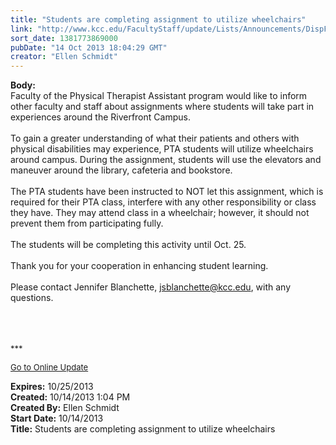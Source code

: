 ```yaml
---
title: "Students are completing assignment to utilize wheelchairs"
link: "http://www.kcc.edu/FacultyStaff/update/Lists/Announcements/DispForm.aspx?ID=1282"
sort_date: 1381773869000
pubDate: "14 Oct 2013 18:04:29 GMT"
creator: "Ellen Schmidt"
---
```


<div><b>Body:</b> <div class="ExternalClassE07CA974D91448CE905BD5A4DA4A5DEC">
<div>
<div class="ExternalClassECB69B6FB14340B3833669CA760F59C7">
<div>Faculty of the Physical Therapist Assistant program would like to inform other faculty and staff about assignments where students will take part in experiences around the Riverfront Campus.</div>
<div><br />To gain a greater understanding of what their patients and others with physical disabilities may experience, PTA students will utilize wheelchairs around campus. During the assignment, students will use the elevators and maneuver around the library, cafeteria and bookstore.</div>
<div><br />The PTA students have been instructed to NOT let this assignment, which is required for their PTA class, interfere with any other responsibility or class they have. They may attend class in a wheelchair; however, it should not prevent them from participating fully.</div>
<div><br />The students will be completing this activity until Oct. 25.</div>
<div> </div>
<div></div>
<div>Thank you for your cooperation in enhancing student learning.</div>
<div> </div>
<div>Please contact Jennifer Blanchette, <a href="mailto:jsblanchette@kcc.edu">jsblanchette@kcc.edu</a>, with any questions.</div>
<div> </div>
<div> </div>
<div> </div>
<div></div>
<div></div>
<div></div>
<div>
<div>
<div><font size="2"></font></div>
<div>
<div>
<div>
<div>
<p><font size="2">***</font></p>
<p><font size="2"><a href="/FacultyStaff/update/Pages/dailyupdate.aspx">Go to Online Update</a></font><font size="2"></font></p>
<p><font size="2"></font></p></div></div></div></div></div></div></div></div></div></div>
<div><b>Expires:</b> 10/25/2013</div>
<div><b>Created:</b> 10/14/2013 1:04 PM</div>
<div><b>Created By:</b> Ellen Schmidt</div>
<div><b>Start Date:</b> 10/14/2013</div>
<div><b>Title:</b> Students are completing assignment to utilize wheelchairs</div>
